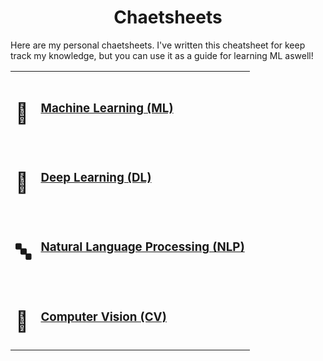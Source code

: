 <h1 align="center">Chaetsheets</h1>

Here are my personal chaetsheets. I've written this cheatsheet for keep track my knowledge, but you can use it as a guide for learning ML aswell!

<table align="center">
  <tr>
    <td><h1>🐣</h1></td>
    <td><h3><a href="/ML.md">Machine Learning (ML)</a></h3></td> 
  </tr>
  <tr>
    <td><h1>🦅</h1></td>
    <td><h3><a href="/DL.md">Deep Learning (DL)</a></h3></td> 
  </tr>
  <tr>
    <td><h1>🔤</h1></td>
    <td><h3><a href="/NLP.md">Natural Language Processing (NLP)</a></h3></td> 
  </tr>
  <tr>
    <td><h1>👀</h1></td>
    <td><h3><a href="/CV.md">Computer Vision (CV)</a></h3></td> 
  </tr>
</table>
